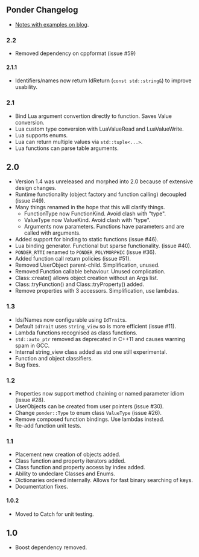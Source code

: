 
Ponder Changelog
----------------

- [Notes with examples on blog](http://billyquith.github.io/ponder/blog/).

### 2.2

- Removed dependency on cppformat (issue #59)

#### 2.1.1

- Identifiers/names now return IdReturn (`const std::string&`) to improve usability.

### 2.1

- Bind Lua argument convertion directly to function. Saves Value conversion.
- Lua custom type conversion with LuaValueRead and LuaValueWrite.
- Lua supports enums.
- Lua can return multiple values via `std::tuple<...>`.
- Lua functions can parse table arguments.

## 2.0

- Version 1.4 was unreleased and morphed into 2.0 because of extensive design changes.
- Runtime functionality (object factory and function calling) decoupled (issue #49).
- Many things renamed in the hope that this will clarify things.
  - FunctionType now FunctionKind. Avoid clash with "type".
  - ValueType now ValueKind. Avoid clash with "type".
  - Arguments now parameters. Functions have parameters and are called with arguments.
- Added support for binding to static functions (issue #46).
- Lua binding generator. Functional but sparse functionality. (issue #40).
- `PONDER_RTTI` renamed to `PONDER_POLYMORPHIC` (issue #36).
- Added function call return policies (issue #51).
- Removed UserObject parent-child. Simplification, unused.
- Removed Function callable behaviour. Unused complication.
- Class::create() allows object creation without an Args list.
- Class::tryFunction() and Class::tryProperty() added.
- Remove properties with 3 accessors. Simplification, use lambdas.


### 1.3

- Ids/Names now configurable using `IdTrait`s.
- Default `IdTrait` uses `string_view` so is more efficient (issue #11).
- Lambda functions recognised as class functions.
- `std::auto_ptr` removed as deprecated in C++11 and causes warning spam in GCC.
- Internal string_view class added as std one still experimental.
- Function and object classifiers.
- Bug fixes.

### 1.2

- Properties now support method chaining or named parameter idiom (issue #28).
- UserObjects can be created from user pointers (issue #30).
- Change `ponder::Type` to enum class `ValueType` (issue #26).
- Remove composed function bindings. Use lambdas instead.
- Re-add function unit tests.

### 1.1

- Placement new creation of objects added.
- Class function and property iterators added.
- Class function and property access by index added.
- Ability to undeclare Classes and Enums.
- Dictionaries ordered internally. Allows for fast binary searching of keys.
- Documentation fixes.

#### 1.0.2

- Moved to Catch for unit testing. 

## 1.0

- Boost dependency removed.
